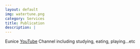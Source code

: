 ```yaml
---
layout: default
img: watertune.png
category: Services
title: Publication
description: |
---
```

 Eunice <a href="https://www.youtube.com/channel/UCKlWWFX5sCRvGy49sLx2q0Q?view_as=subscriber">YouTube</a> Channel including studying, eating, playing...etc
